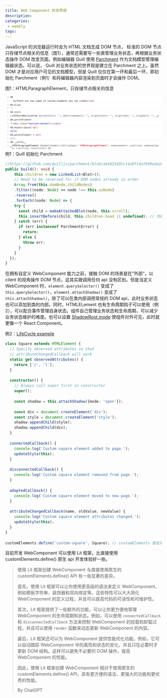 ```yaml
---
title: Web Component 的世界观
description:
categories:
 - weekly
tags:
---
```

JavaScript 的浏览器运行时会为 HTML 文档生成 DOM 节点， 标准的 DOM 节点只存储节点相关的信息（图1），通常还需要写一些类管理业务状态，再根据业务状态操作 DOM 改变页面。例如编辑器 Quill 使用 [Parchment](https://github.com/quilljs/parchment)  作为文档模型管理编辑器状态。可以说， Quill 对业务状态的世界观是建立在 Parchment 之上。虽然 DOM 才是对应用户可见的文档模型，但是 Quill 仅仅在第一环和最后一环，即初始化 Parchment（例1）和将编辑器内容渲染到页面时才会操作 DOM。

图1：HTMLParagraphElement，只存储节点相关的信息

![HTMLParagraphElement](https://raw.githubusercontent.com/thorseraq/picb/main/imgs/20221211183849.png)
例1：Quill 初始化 Parchment

```typescript
//https://github.com/quilljs/parchment/blob/a64d23d35c14a0f14e7649ede2e24330919ee73d/src/blot/abstract/parent.ts#L64
public build(): void {
    this.children = new LinkedList<Blot>();
  	// Need to be reversed for if DOM nodes already in order
    Array.from(this.domNode.childNodes)
    .filter((node: Node) => node !== this.uiNode)
    .reverse()
    .forEach((node: Node) => {
    try {
      const child = makeAttachedBlot(node, this.scroll);
      this.insertBefore(child, this.children.head || undefined); // 内部使用链表而并非和 DOM 类似的树存储 Blot 节点
    } catch (err) {
      if (err instanceof ParchmentError) {
        return;
      } else {
        throw err;
      }
    }
  });
}
```

在拥有自定义 WebComponent 能力之前，接触 DOM 的场景是在”外部“，以 cilent 的视角操作 DOM 节点，这其实跟调用任何 api 没有区别。但是当定义 WebComponent 时，`element.querySelector()` 变成了 `this.querySelector()`，`element.attachShadow()` 变成了 `this.attachShadow()`，除了可以在类内部调用常规的 DOM api，此时业务状态也可以添加到类的内部。同时，HTMLELement 也有生命周期钩子可以使用（例2），可以配合事件管理自身状态。组件自己管理业务状态和生命周期，可以减少业务状态维护的难度。也可以设置  [ShadowRoot.mode](https://developer.mozilla.org/en-US/docs/Web/API/ShadowRoot/mode)  使组件对外可见，此时就更像一个 React Component。

例2：[LifeCycle example](https://github.com/mdn/web-components-examples/blob/3bf4d03ce56ce5098709a2693d2e9d92036ee5bc/life-cycle-callbacks/main.js#L2)

```typescript
class Square extends HTMLElement {
  // Specify observed attributes so that
  // attributeChangedCallback will work
  static get observedAttributes() {
    return ['c', 'l'];
  }

  constructor() {
    // Always call super first in constructor
    super();

    const shadow = this.attachShadow({mode: 'open'});

    const div = document.createElement('div');
    const style = document.createElement('style');
    shadow.appendChild(style);
    shadow.appendChild(div);
  }

  connectedCallback() {
    console.log('Custom square element added to page.');
    updateStyle(this);
  }

  disconnectedCallback() {
    console.log('Custom square element removed from page.');
  }

  adoptedCallback() {
    console.log('Custom square element moved to new page.');
  }

  attributeChangedCallback(name, oldValue, newValue) {
    console.log('Custom square element attributes changed.');
    updateStyle(this);
  }
}

customElements.define('custom-square', Square); // customElements 是在浏览器 window 中存在的对象
```

目前开发 WebComponent 可以使用 Lit 框架，比直接使用 customElements.define() 原生 api 开发体验好一些。

> 使用 Lit 框架创建 WebComponent 与直接使用原生的 customElements.define() API 有一些显著的差异。
>
> 首先，使用 Lit 框架可以让你使用更高级的语法来定义 WebComponent，例如模板字符串、装饰器和双向绑定等。这些特性可以大大简化 WebComponent 的定义过程，并且可以提高代码的可读性和可维护性。
>
> 其次，Lit 框架提供了一些额外的功能，可以让你更方便地管理 WebComponent 的生命周期和状态。例如，可以使用 `connectedCallback` 和 `disconnectedCallback` 方法来控制 WebComponent 的挂载和卸载过程，并且可以使用 `render` 函数来动态更新 WebComponent 的内容。
>
> 最后，Lit 框架还可以为 WebComponent 提供性能优化功能。例如，它可以自动跟踪 WebComponent 中的属性和状态的变化，并且只在必要时才更新 DOM 结构。这样可以避免不必要的 DOM 操作，提高 WebComponent 的性能。
>
> 因此，使用 Lit 框架创建 WebComponent 相对于使用原生的 customElements.define() API，具有更方便的语法、更强大的功能和更优秀的性能。
>
> By ChatGPT
